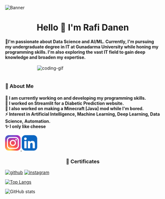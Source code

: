 ![Banner](https://i.imgur.com/elwn4bK.gif)


<h1 align="center">Hello 🎉 I'm Rafi Danen</h1>
<h4 align="left">🌟I'm passionate about Data Science and AI/ML. Currently, I'm pursuing my undergraduate degree in IT at Gunadarma University while honing my programming skills. I'm also exploring the vast IT field to gain deep knowledge and broaden my expertise.</h4>



<img align="right" alt="coding-gif" width="400" src="https://i.imgur.com/l3tIflT.gif">

<br><br>

<h3 align="left">💫 About Me</h3>
<h4> 
  🌱 I am currently working on and developing my programming skills.</br>
  🔭 I worked on Streamlit for a Diabetic Prediction website.</br>
  💬 I also worked on making a Minecraft [Java] mod while I'm bored.</br>
  ⚡ Interest in Artificial Intelligence, Machine Learning, Deep Learning, Data Science, Automation.</br>
  ✨ I only like cheese</h4> 
<div align="left"> 


<a href="https://instagram.com/rafi_danen" target="_blank">
  <img src="https://raw.githubusercontent.com/tandpfun/skill-icons/main/icons/Instagram.svg" width="50px" height="50px" alt="Instagram" />
</a>
<a href="https://www.linkedin.com/in/rafidanen/" target="_blank">
  <img src="https://raw.githubusercontent.com/tandpfun/skill-icons/main/icons/LinkedIn.svg" width="50px" height="50px" alt="LinkedIn" />
</a>



<h3 align="center">🔆 Certificates</h3>




[<img src='https://cdn.jsdelivr.net/npm/simple-icons@3.0.1/icons/github.svg' alt='github' height='40'>](https://github.com/introvald)  [<img src='https://cdn.jsdelivr.net/npm/simple-icons@3.0.1/icons/instagram.svg' alt='instagram' height='40'>](https://www.instagram.com/rafi_danen/)  

[![Top Langs](https://github-readme-stats.vercel.app/api/top-langs/?username=introvald)](https://github.com/anuraghazra/github-readme-stats)

![GitHub stats](https://github-readme-stats.vercel.app/api?username=introvald&show_icons=true)  

